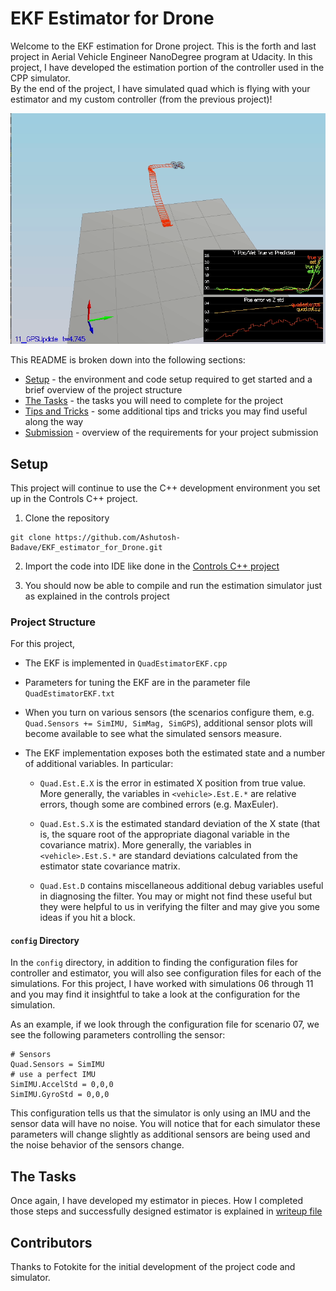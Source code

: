 # EKF Estimator for Drone #

Welcome to the EKF estimation for Drone project. This is the forth and last project in Aerial Vehicle Engineer NanoDegree program at Udacity. 
In this project, I have developed the estimation portion of the controller used in the CPP simulator.  
By the end of the project, I have simulated quad which is flying with your estimator and my custom controller (from the previous project)!

<pre align="center"><img src="images/Final_output_estimator.gif"/></pre>

This README is broken down into the following sections:

 - [Setup](#setup) - the environment and code setup required to get started and a brief overview of the project structure
 - [The Tasks](#the-tasks) - the tasks you will need to complete for the project
 - [Tips and Tricks](#tips-and-tricks) - some additional tips and tricks you may find useful along the way
 - [Submission](#submission) - overview of the requirements for your project submission


## Setup ##

This project will continue to use the C++ development environment you set up in the Controls C++ project.

 1. Clone the repository
 ```
 git clone https://github.com/Ashutosh-Badave/EKF_estimator_for_Drone.git
 ```

 2. Import the code into IDE like done in the [Controls C++ project](https://github.com/Ashutosh-Badave/Controller_for_drone#development-environment-setup)
 
 3. You should now be able to compile and run the estimation simulator just as explained in the controls project


### Project Structure ###

For this project,

 - The EKF is implemented in `QuadEstimatorEKF.cpp`

 - Parameters for tuning the EKF are in the parameter file `QuadEstimatorEKF.txt`

 - When you turn on various sensors (the scenarios configure them, e.g. `Quad.Sensors += SimIMU, SimMag, SimGPS`), additional sensor plots will become available to see what the simulated sensors measure.

 - The EKF implementation exposes both the estimated state and a number of additional variables. In particular:

   - `Quad.Est.E.X` is the error in estimated X position from true value.  More generally, the variables in `<vehicle>.Est.E.*` are relative errors, though some are combined errors (e.g. MaxEuler).

   - `Quad.Est.S.X` is the estimated standard deviation of the X state (that is, the square root of the appropriate diagonal variable in the covariance matrix). More generally, the variables in `<vehicle>.Est.S.*` are standard deviations calculated from the estimator state covariance matrix.

   - `Quad.Est.D` contains miscellaneous additional debug variables useful in diagnosing the filter. You may or might not find these useful but they were helpful to us in verifying the filter and may give you some ideas if you hit a block.


#### `config` Directory ####

In the `config` directory, in addition to finding the configuration files for controller and estimator, you will also see configuration files for each of the simulations.  For this project, I have worked with simulations 06 through 11 and you may find it insightful to take a look at the configuration for the simulation.

As an example, if we look through the configuration file for scenario 07, we see the following parameters controlling the sensor:

```
# Sensors
Quad.Sensors = SimIMU
# use a perfect IMU
SimIMU.AccelStd = 0,0,0
SimIMU.GyroStd = 0,0,0
```

This configuration tells us that the simulator is only using an IMU and the sensor data will have no noise.  You will notice that for each simulator these parameters will change slightly as additional sensors are being used and the noise behavior of the sensors change.


## The Tasks ##

Once again, I have developed my estimator in pieces.  How I completed those steps and successfully designed estimator is explained in [writeup file](Writeup.md)

## Contributors ##

Thanks to Fotokite for the initial development of the project code and simulator.